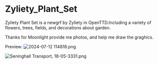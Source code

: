 # Zyliety_Plant_Set
Zyliety Plant Set is a newgrf by Zyliety in OpenTTD.Including a variety of flowers, trees, fields, and decorations about garden.

Thanks for Moonlight provide me photos, and help me draw the graghics. 

Preview:
![2024-07-12 114818.png](https://s2.loli.net/2024/07/13/rK89dnI3YAUk6pg.png)

![Seninghall Transport, 18-05-3331.png](https://s2.loli.net/2024/07/13/WfdP4gABFV1hkza.png)
